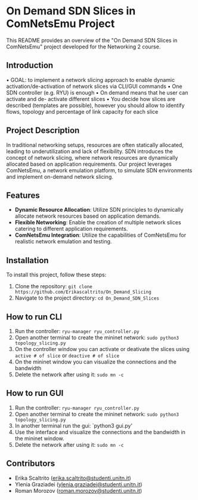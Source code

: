 # On Demand SDN Slices in ComNetsEmu Project

This README provides an overview of the "On Demand SDN Slices in ComNetsEmu" project developed for the Networking 2 course.

## Introduction

• GOAL: to implement a network slicing approach to enable dynamic activation/de-activation of network slices via CLI/GUI commands
• One SDN controller (e.g. RYU) is enough
• On demand means that he user can activate and de-
activate different slices
• You decide how slices are described (templates are possible), however you should allow to identify flows, topology and percentage of link capacity for each slice

## Project Description

In traditional networking setups, resources are often statically allocated, leading to underutilization and lack of flexibility. SDN introduces the concept of network slicing, where network resources are dynamically allocated based on application requirements. Our project leverages ComNetsEmu, a network emulation platform, to simulate SDN environments and implement on-demand network slicing.

## Features

- **Dynamic Resource Allocation**: Utilize SDN principles to dynamically allocate network resources based on application demands.
- **Flexible Networking**: Enable the creation of multiple network slices catering to different application requirements.
- **ComNetsEmu Integration**: Utilize the capabilities of ComNetsEmu for realistic network emulation and testing.

## Installation

To install this project, follow these steps:

1. Clone the repository: `git clone https://github.com/Erikascaltrito/On_Demand_Slicing`
2. Navigate to the project directory: `cd On_Demand_SDN_Slices`

## How to run CLI

1. Run the controller: `ryu-manager ryu_controller.py`
2. Open another terminal to create the mininet network: `sudo python3 topology_slicing.py`
3. On the controller window you can activate or deativate the slices using `active # of slice` or `deactive # of slice`
4. On the mininet window you can visualize the connections and the bandwidth
5. Delete the network after using it: `sudo mn -c`

## How to run GUI

1. Run the controller: `ryu-manager ryu_controller.py`
2. Open another terminal to create the mininet network: `sudo python3 topology_slicing.py`
3. In another terminal run the gui: `python3 gui.py'
4. Use the interface and visualize the connections and the bandwidth in the mininet window.
5. Delete the network after using it: `sudo mn -c`

## Contributors

- Erika Scaltrito (erika.scaltrito@studenti.unitn.it)
- Ylenia Graziadei (ylenia.graziadei@studenti.unitn.it)
- Roman Morozov (roman.morozov@studenti.unitn.it)
